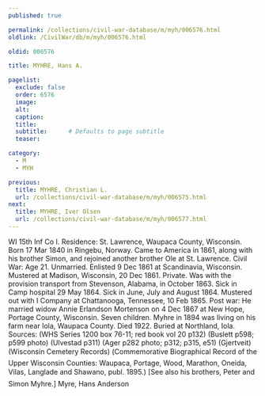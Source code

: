 ```yaml
---
published: true

permalink: /collections/civil-war-database/m/myh/006576.html
oldlink: /CivilWar/db/m/myh/006576.html

oldid: 006576

title: MYHRE, Hans A.

pagelist:
  exclude: false
  order: 6576
  image: 
  alt:
  caption:
  title:
  subtitle:      # Defaults to page subtitle
  teaser:

category: 
  - M 
  - MYH

previous:
  title: MYHRE, Christian L.
  url: /collections/civil-war-database/m/myh/006575.html  
next:
  title: MYHRE, Iver Olsen
  url: /collections/civil-war-database/m/myh/006577.html   
---
```

WI 15th Inf Co I. Residence: St. Lawrence, Waupaca County, Wisconsin. Born 17 Mar 1840 in Ringebu, Norway. Came to America in 1861, along with his brother Simon, and rejoined another brother Ole at St. Lawrence. Civil War: Age 21. Unmarried. Enlisted 9 Dec 1861 at Scandinavia, Wisconsin. Mustered at Madison, Wisconsin, 20 Dec 1861. Private. Was with the provision transport from Stevenson, Alabama, in October 1863. Sick in Camp hospital 29 May 1864. Sick in June, July and August 1864. Mustered out with I Company at Chattanooga, Tennessee, 10 Feb 1865. Post war: He married widow Annie Erlandson Mortenson on 4 Dec 1867 at New Hope, Portage County, Wisconsin. Seven children. Myhre in 1894 was living on his farm near Iola, Waupaca County. Died 1922. Buried at Northland, Iola. Sources: (WHS Series 1200 box 76-11; red book vol 20 p132) (Buslett p598; p599 photo) (Ulvestad p311) (Ager p282 photo; p312; p315, e51) (Gjertveit) (Wisconsin Cemetery Records) (&#147;Commemorative Biographical Record of the Upper Wisconsin Counties: Waupaca, Portage, Wood, Marathon, Oneida, Vilas, Langlade and Shawano&#148;, publ. 1895.) [See also his brothers, Peter and Simon Myhre.] &#147;Myre, Hans Anderson&#148;